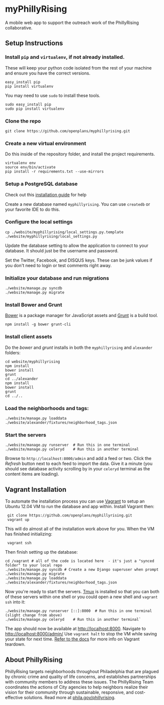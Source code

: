 myPhillyRising
==============

A mobile web app to support the outreach work of the PhillyRising collaborative.


Setup Instructions
------------------

### Install `pip` and `virtualenv`, if not already installed.

These will keep your python code isolated from the rest of your machine and ensure you have
the correct versions.

    easy_install pip
    pip install virtualenv

You may need to use `sudo` to install these tools.

    sudo easy_install pip
    sudo pip install virtualenv

### Clone the repo

    git clone https://github.com/openplans/myphillyrising.git

### Create a new virtual environment

Do this inside of the repository folder, and install the project requirements.

    virtualenv env
    source env/bin/activate
    pip install -r requirements.txt --use-mirrors

### Setup a PostgreSQL database

Check out this [installation guide](https://wiki.postgresql.org/wiki/Detailed_installation_guides) for help

Create a new database named `myphillyrising`. You can use `createdb` or your 
favorite IDE to do this.

### Configure the local settings

    cp ./website/myphillyrising/local_settings.py.template ./website/myphillyrising/local_settings.py

Update the database setting to allow the application to connect to your database. 
It should just be the username and password.

Set the Twitter, Facebook, and DISQUS keys. These can be junk values if you don't 
need to login or test comments right away.
    
### Initialize your database and run migrations

    ./website/manage.py syncdb
    ./website/manage.py migrate


### Install Bower and Grunt

[Bower](http://bower.io/) is a package manager for JavaScript assets and [Grunt](http://gruntjs.com/) is a build tool.

    npm install -g bower grunt-cli

### Install client assets

Do the *bower* and *grunt* installs in both the `myphillyrising` and `alexander` folders:

    cd website/myphillyrising
    npm install
    bower install
    grunt
    cd ../alexander
    npm install
    bower install
    grunt
    cd ../..

### Load the neighborhoods and tags:

    ./website/manage.py loaddata ./website/alexander/fixtures/neighborhood_tags.json

### Start the servers

    ./website/manage.py runserver  # Run this in one terminal
    ./website/manage.py celeryd    # Run this in another terminal

Browse to `http://localhost:8000/admin` and add a feed or two. Click the *Refresh* button next to each feed to import the data. Give it a minute (you should see database activity scrolling by in your `celeryd` terminal as the content items are loading).

Vagrant Installation
------------------

To automate the installation process you can use [Vagrant](http://www.vagrantup.com) to setup an Ubuntu 12.04 VM to run the database and app within. Install Vagrant then:

     git clone https://github.com/openplans/myphillyrising.git
     vagrant up

This will do almost all of the installation work above for you. When the VM has finished initializing:

     vagrant ssh

Then finish setting up the database:

    cd /vagrant # all of the code is located here  - it's just a "synced folder" to your local repo
    ./website/manage.py syncdb # Create a new Django superuser when prompt
    ./website/manage.py migrate
    ./website/manage.py loaddata ./website/alexander/fixtures/neighborhood_tags.json

Now you're ready to start the servers. [Tmux](http://tmux.sourceforge.net/) is installed so that you can both of these servers within one shell or you could open a new shell and `vagrant ssh` into it:

    ./website/manage.py runserver [::]:8000  # Run this in one terminal (slight change from above)
    ./website/manage.py celeryd    # Run this in another terminal`

The app should now be available at [http://localhost:8000](http://localhost:8000). Navigate to [http://localhost:8000/admin/](http://localhost:8000/admin/) Use `vagrant halt` to stop the VM while saving your state for next time. [Refer to the docs](http://docs.vagrantup.com/v2/getting-started/teardown.html) for more info on Vagrant teardown.

About PhillyRising
------------------
PhillyRising targets neighborhoods throughout Philadelphia that are plagued by chronic crime and quality of life concerns, and establishes partnerships with community members to address these issues. The PhillyRising Team coordinates the actions of City agencies to help neighbors realize their vision for their community through sustainable, responsive, and cost-effective solutions. Read more at [phila.gov/phillyrising](http://www.phila.gov/phillyrising/).
